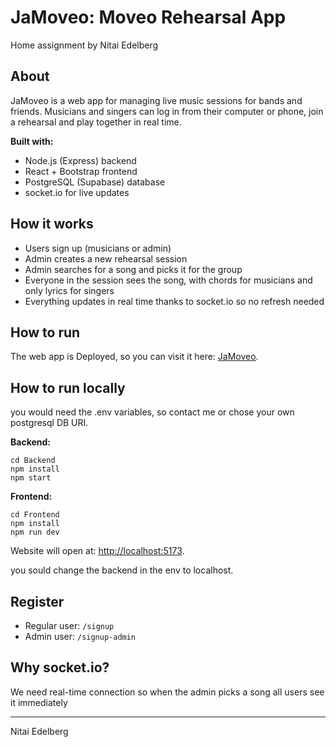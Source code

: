 # JaMoveo: Moveo Rehearsal App

Home assignment by Nitai Edelberg

## About

JaMoveo is a web app for managing live music sessions for bands and friends.
Musicians and singers can log in from their computer or phone, join a rehearsal and play together in real time.

**Built with:**

* Node.js (Express) backend
* React + Bootstrap frontend
* PostgreSQL (Supabase) database
* socket.io for live updates

## How it works

* Users sign up (musicians or admin)
* Admin creates a new rehearsal session
* Admin searches for a song and picks it for the group
* Everyone in the session sees the song, with chords for musicians and only lyrics for singers
* Everything updates in real time thanks to socket.io so no refresh needed

## How to run 
The web app is Deployed, so you can visit it here: [JaMoveo](https://jam-oveo.netlify.app/).

## How to run locally

you would need the .env variables, so contact me or chose your own postgresql DB URI.

**Backend:**

```
cd Backend
npm install
npm start
```

**Frontend:**

```
cd Frontend
npm install
npm run dev
```

Website will open at: [http://localhost:5173](http://localhost:5173).

you sould change the backend in the env to localhost.

## Register

* Regular user: `/signup`
* Admin user: `/signup-admin`

## Why socket.io?

We need real-time connection so when the admin picks a song all users see it immediately

---

Nitai Edelberg
